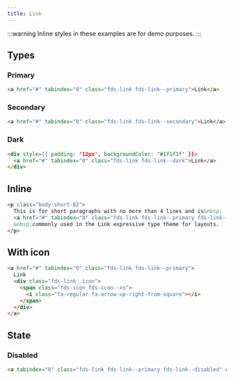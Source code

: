```yaml
---
title: Link
---
```


:::warning
Inline styles in these examples are for demo purposes.
:::

## Types

### Primary

```html live
<a href="#" tabindex="0" class="fds-link fds-link--primary">Link</a>
```

### Secondary

```html live
<a href="#" tabindex="0" class="fds-link fds-link--secondary">Link</a>
```

### Dark

```html live
<div style={{ padding: '12px', backgroundColor: '#1f1f1f' }}>
  <a href="#" tabindex="0" class="fds-link fds-link--dark">Link</a>
</div>
```

## Inline

```html live
<p class="body-short-02">
  This is for short paragraphs with no more than 4 lines and is&nbsp;
  <a href="#" tabindex="0" class="fds-link fds-link--primary fds-link--inline">Link</a>
  &nbsp;commonly used in the Link expressive type theme for layouts.
</p>
```

## With icon

```html live
<a href="#" tabindex="0" class="fds-link fds-link--primary">
  Link
  <div class="fds-link__icon">
    <span class="fds-icon fds-icon--xs">
      <i class="fa-regular fa-arrow-up-right-from-square"></i>
    </span>
  </div>
</a>
```

## State

### Disabled

```html live
<a tabindex="0" class="fds-link fds-link--primary fds-link--disabled" disabled>Link</a>
```
